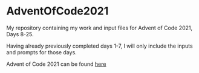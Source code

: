 # AdventOfCode2021
My repository containing my work and input files for Advent of Code 2021, Days 8-25.

Having already previously completed days 1-7, I will only include the inputs and prompts for those days.

Advent of Code 2021 can be found [here](https://adventofcode.com/2021)
